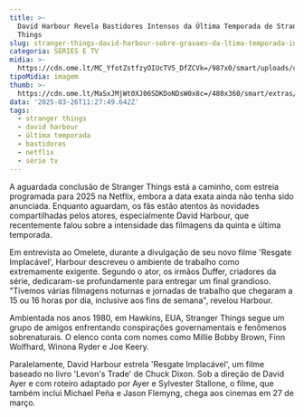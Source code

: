 ```yaml
---
title: >-
  David Harbour Revela Bastidores Intensos da Última Temporada de Stranger
  Things
slug: stranger-things-david-harbour-sobre-gravaes-da-ltima-temporada-intenso
categoria: SÉRIES E TV
midia: >-
  https://cdn.ome.lt/MC_YfotZstfzyOIUcTV5_DfZCVk=/987x0/smart/uploads/conteudo/fotos/strangerthings_7fSxgFG.jpg
tipoMidia: imagem
thumb: >-
  https://cdn.ome.lt/MaSxJMjWt0XJ06SDKDoNDsW0x8c=/480x360/smart/extras/conteudos/strangerthings_bs81YX0.jpg
data: '2025-03-26T11:27:49.642Z'
tags:
  - stranger things
  - david harbour
  - última temporada
  - bastidores
  - netflix
  - série tv
---
```


A aguardada conclusão de Stranger Things está a caminho, com estreia programada para 2025 na Netflix, embora a data exata ainda não tenha sido anunciada. Enquanto aguardam, os fãs estão atentos às novidades compartilhadas pelos atores, especialmente David Harbour, que recentemente falou sobre a intensidade das filmagens da quinta e última temporada.

Em entrevista ao Omelete, durante a divulgação de seu novo filme 'Resgate Implacável', Harbour descreveu o ambiente de trabalho como extremamente exigente. Segundo o ator, os irmãos Duffer, criadores da série, dedicaram-se profundamente para entregar um final grandioso. "Tivemos várias filmagens noturnas e jornadas de trabalho que chegaram a 15 ou 16 horas por dia, inclusive aos fins de semana", revelou Harbour.

Ambientada nos anos 1980, em Hawkins, EUA, Stranger Things segue um grupo de amigos enfrentando conspirações governamentais e fenômenos sobrenaturais. O elenco conta com nomes como Millie Bobby Brown, Finn Wolfhard, Winona Ryder e Joe Keery.

Paralelamente, David Harbour estrela 'Resgate Implacável', um filme baseado no livro 'Levon's Trade' de Chuck Dixon. Sob a direção de David Ayer e com roteiro adaptado por Ayer e Sylvester Stallone, o filme, que também inclui Michael Peña e Jason Flemyng, chega aos cinemas em 27 de março.
